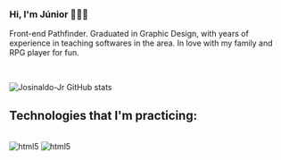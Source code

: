 ### Hi, I'm Júnior 🧑🏻‍💻 

Front-end Pathfinder. 
Graduated in Graphic Design, with years of experience in teaching softwares in the area. In love with my family and RPG player for fun.

<br>

![Josinaldo-Jr GitHub stats](https://github-readme-stats.vercel.app/api?username=josinaldo-jr&show_icons=true&theme=dracula)

## Technologies that I'm practicing:

<div style="display: inline_block"><br>
<img aling="center" alt="html5" src="https://img.shields.io/badge/HTML5-E34F26?style=for-the-badge&logo=html5&logoColor=white"/>
<img aling="center" alt="html5" src="https://img.shields.io/badge/CSS3-1572B6?style=for-the-badge&logo=css3&logoColor=white"/>
</div>
<br>

